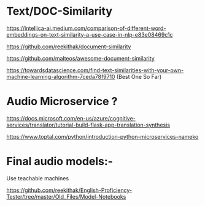 # Text/DOC-Similarity
https://intellica-ai.medium.com/comparison-of-different-word-embeddings-on-text-similarity-a-use-case-in-nlp-e83e08469c1c



https://github.com/reekithak/document-similarity


https://github.com/malteos/awesome-document-similarity

https://towardsdatascience.com/find-text-similarities-with-your-own-machine-learning-algorithm-7ceda78f9710 (Best One So Far)
# Audio Microservice ?
https://docs.microsoft.com/en-us/azure/cognitive-services/translator/tutorial-build-flask-app-translation-synthesis

https://www.toptal.com/python/introduction-python-microservices-nameko

# Final audio models:- 
Use teachable machines

https://github.com/reekithak/English-Proficiency-Tester/tree/master/Old_Files/Model-Notebooks
